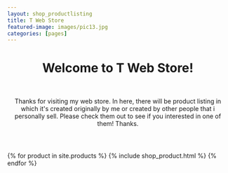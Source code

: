 ```yaml
---
layout: shop_productlisting
title: T Web Store
featured-image: images/pic13.jpg
categories: [pages]
---
```


<header> <div class="typewriter"> <h1>Welcome to T Web Store!</h1> </div><br /> <p> 
  Thanks for visiting my web store. In here, there will be product listing in which it's created originally by me or created by other people that i personally sell. Please check them out to see if you interested in one of them! Thanks. <i class="icon fa-smile"></i>
</p>
</header>

<section class="tiles">
{% for product in site.products %}
  {% include shop_product.html %}
{% endfor %}
</section>
